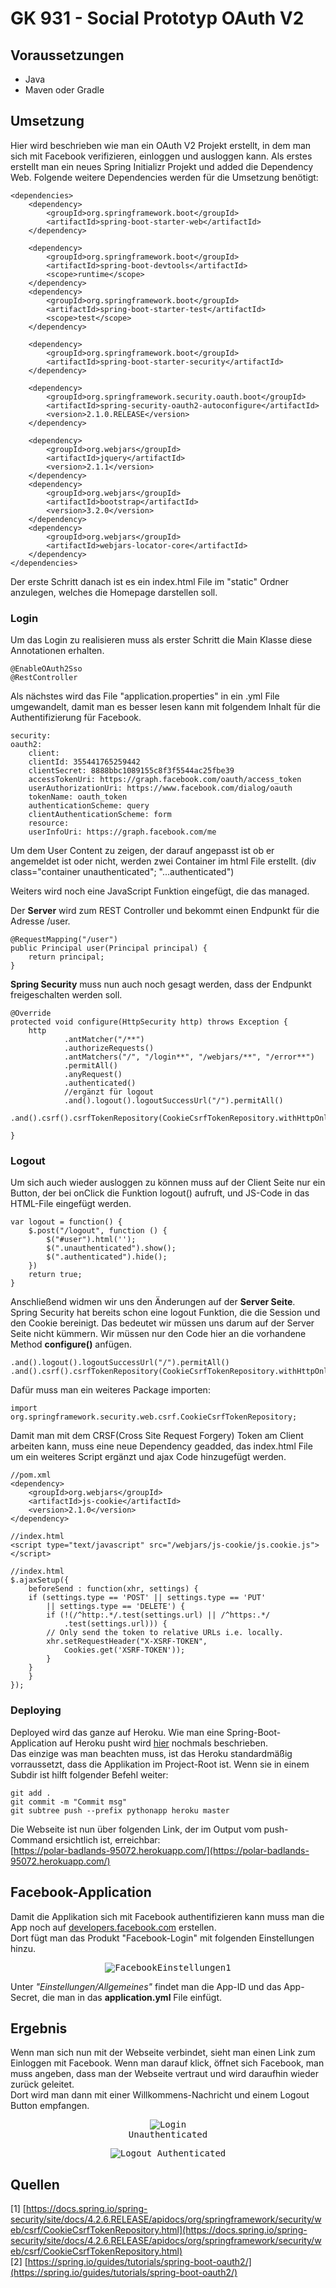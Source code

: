 # GK 931 - Social Prototyp OAuth V2

## Voraussetzungen
- Java
- Maven oder Gradle

## Umsetzung
Hier wird beschrieben wie man ein OAuth V2 Projekt erstellt, in dem man sich mit Facebook verifizieren, einloggen und ausloggen kann.
Als erstes erstellt man ein neues Spring Initializr Projekt und added die Dependency Web. Folgende weitere Dependencies werden für die Umsetzung benötigt:  

    <dependencies>
        <dependency>
            <groupId>org.springframework.boot</groupId>
            <artifactId>spring-boot-starter-web</artifactId>
        </dependency>

        <dependency>
            <groupId>org.springframework.boot</groupId>
            <artifactId>spring-boot-devtools</artifactId>
            <scope>runtime</scope>
        </dependency>
        <dependency>
            <groupId>org.springframework.boot</groupId>
            <artifactId>spring-boot-starter-test</artifactId>
            <scope>test</scope>
        </dependency>

        <dependency>
            <groupId>org.springframework.boot</groupId>
            <artifactId>spring-boot-starter-security</artifactId>
        </dependency>

        <dependency>
            <groupId>org.springframework.security.oauth.boot</groupId>
            <artifactId>spring-security-oauth2-autoconfigure</artifactId>
            <version>2.1.0.RELEASE</version>
        </dependency>

        <dependency>
            <groupId>org.webjars</groupId>
            <artifactId>jquery</artifactId>
            <version>2.1.1</version>
        </dependency>
        <dependency>
            <groupId>org.webjars</groupId>
            <artifactId>bootstrap</artifactId>
            <version>3.2.0</version>
        </dependency>
        <dependency>
            <groupId>org.webjars</groupId>
            <artifactId>webjars-locator-core</artifactId>
        </dependency>
    </dependencies>

Der erste Schritt danach ist es ein index.html File im "static" Ordner anzulegen, welches die Homepage darstellen soll.

### Login
Um das Login zu realisieren muss als erster Schritt die Main Klasse diese Annotationen erhalten.  

    @EnableOAuth2Sso
    @RestController
Als nächstes wird das File "application.properties" in ein .yml File umgewandelt, damit man es besser lesen kann mit folgendem Inhalt für die Authentifizierung für Facebook.  

    security:
    oauth2:
        client:
        clientId: 355441765259442
        clientSecret: 8888bbc1089155c8f3f5544ac25fbe39
        accessTokenUri: https://graph.facebook.com/oauth/access_token
        userAuthorizationUri: https://www.facebook.com/dialog/oauth
        tokenName: oauth_token
        authenticationScheme: query
        clientAuthenticationScheme: form
        resource:
        userInfoUri: https://graph.facebook.com/me
Um dem User Content zu zeigen, der darauf angepasst ist ob er angemeldet ist oder nicht, werden zwei Container im html File erstellt. (div class="container unauthenticated"; "...authenticated")  

Weiters wird noch eine JavaScript Funktion eingefügt, die das managed.  

Der __Server__ wird zum REST Controller und bekommt einen Endpunkt für die Adresse /user.

    @RequestMapping("/user")
    public Principal user(Principal principal) {
        return principal;
    }
__Spring Security__ muss nun auch noch gesagt werden, dass der Endpunkt freigeschalten werden soll.  

    @Override
    protected void configure(HttpSecurity http) throws Exception {
        http
                .antMatcher("/**")
                .authorizeRequests()
                .antMatchers("/", "/login**", "/webjars/**", "/error**")
                .permitAll()
                .anyRequest()
                .authenticated()
                //ergänzt für logout
                .and().logout().logoutSuccessUrl("/").permitAll()
                .and().csrf().csrfTokenRepository(CookieCsrfTokenRepository.withHttpOnlyFalse());

    }
### Logout
Um sich auch wieder ausloggen zu können muss auf der Client Seite nur ein Button, der bei onClick die Funktion logout() aufruft, und JS-Code in das HTML-File eingefügt werden.  

    var logout = function() {
        $.post("/logout", function () {
            $("#user").html('');
            $(".unauthenticated").show();
            $(".authenticated").hide();
        })
        return true;
    }
Anschließend widmen wir uns den Änderungen auf der __Server Seite__.  
Spring Security hat bereits schon eine logout Funktion, die die Session und den Cookie bereinigt. Das bedeutet wir müssen uns darum auf der Server Seite nicht kümmern. Wir müssen nur den Code hier an die vorhandene Method __configure()__ anfügen.  

    .and().logout().logoutSuccessUrl("/").permitAll()
    .and().csrf().csrfTokenRepository(CookieCsrfTokenRepository.withHttpOnlyFalse());
Dafür muss man ein weiteres Package importen:

    import org.springframework.security.web.csrf.CookieCsrfTokenRepository;
Damit man mit dem CRSF(Cross Site Request Forgery) Token am Client arbeiten kann, muss eine neue Dependency geadded, das index.html File um ein weiteres Script ergänzt und ajax Code hinzugefügt werden.  

    //pom.xml
    <dependency>
        <groupId>org.webjars</groupId>
        <artifactId>js-cookie</artifactId>
        <version>2.1.0</version>
    </dependency>

    //index.html
    <script type="text/javascript" src="/webjars/js-cookie/js.cookie.js"></script>

    //index.html
    $.ajaxSetup({
        beforeSend : function(xhr, settings) {
        if (settings.type == 'POST' || settings.type == 'PUT'
            || settings.type == 'DELETE') {
            if (!(/^http:.*/.test(settings.url) || /^https:.*/
                .test(settings.url))) {
            // Only send the token to relative URLs i.e. locally.
            xhr.setRequestHeader("X-XSRF-TOKEN",
                Cookies.get('XSRF-TOKEN'));
            }
        }
        }
    });
### Deploying
Deployed wird das ganze auf Heroku. Wie man eine Spring-Boot-Application auf Heroku pusht wird [hier](https://dzone.com/articles/spring-boot-heroku-and-cicd) nochmals beschrieben.  
Das einzige was man beachten muss, ist das Heroku standardmäßig vorraussetzt, dass die Applikation im Project-Root ist. Wenn sie in einem Subdir ist hilft folgender Befehl weiter:  

    git add .
    git commit -m "Commit msg"
    git subtree push --prefix pythonapp heroku master

Die Webseite ist nun über folgenden Link, der im Output vom push-Command ersichtlich ist, erreichbar:  
[https://polar-badlands-95072.herokuapp.com/](https://polar-badlands-95072.herokuapp.com/)

## Facebook-Application
Damit die Applikation sich mit Facebook authentifizieren kann muss man die App noch auf [developers.facebook.com](developers.facebook.com) erstellen.  
Dort fügt man das Produkt "Facebook-Login" mit folgenden Einstellungen hinzu.  

<center>
<kbd>

![FacebookEinstellungen1](images/FacebookLogin.png)  
</kdb>  
</center>  

Unter _"Einstellungen/Allgemeines"_ findet man die App-ID und das App-Secret, die man in das __application.yml__ File einfügt.  

## Ergebnis
Wenn man sich nun mit der Webseite verbindet, sieht man einen Link zum Einloggen mit Facebook. Wenn man darauf klick, öffnet sich Facebook, man muss angeben, dass man der Webseite vertraut und wird daraufhin wieder zurück geleitet.  
Dort wird man dann mit einer Willkommens-Nachricht und einem Logout Button empfangen.  

<center>
<kbd>

![Login](images/login.png)  
</kbd>
Unauthenticated

</center>  

<center>  
<kbd>

![Logout](images/logout.png)
</kbd>
Authenticated
</center>

## Quellen
[1] [https://docs.spring.io/spring-security/site/docs/4.2.6.RELEASE/apidocs/org/springframework/security/web/csrf/CookieCsrfTokenRepository.html](https://docs.spring.io/spring-security/site/docs/4.2.6.RELEASE/apidocs/org/springframework/security/web/csrf/CookieCsrfTokenRepository.html)  
[2] [https://spring.io/guides/tutorials/spring-boot-oauth2/](https://spring.io/guides/tutorials/spring-boot-oauth2/)